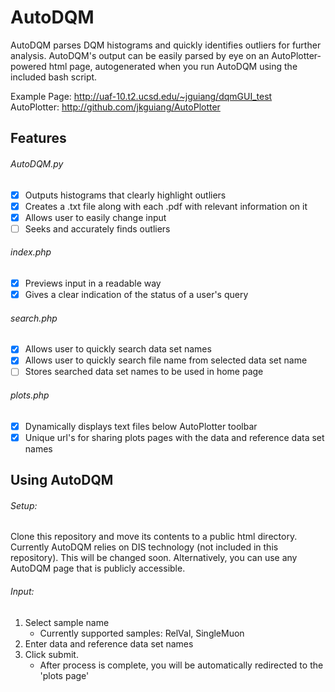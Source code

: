 # AutoDQM
AutoDQM parses DQM histograms and quickly identifies outliers for further analysis. AutoDQM's output can be easily parsed by eye on an AutoPlotter-powered html page, autogenerated when you run AutoDQM using the included bash script.

Example Page: http://uaf-10.t2.ucsd.edu/~jguiang/dqmGUI_test  
AutoPlotter: http://github.com/jkguiang/AutoPlotter

## Features

###### AutoDQM.py
- [x] Outputs histograms that clearly highlight outliers
- [x] Creates a .txt file along with each .pdf with relevant information on it
- [x] Allows user to easily change input
- [ ] Seeks and accurately finds outliers

###### index.php
- [x] Previews input in a readable way
- [x] Gives a clear indication of the status of a user's query 

###### search.php
- [x] Allows user to quickly search data set names
- [x] Allows user to quickly search file name from selected data set name
- [ ] Stores searched data set names to be used in home page

###### plots.php
- [x] Dynamically displays text files below AutoPlotter toolbar
- [x] Unique url's for sharing plots pages with the data and reference data set names

## Using AutoDQM

###### Setup:
Clone this repository and move its contents to a public html directory. Currently AutoDQM relies on DIS technology (not included in this repository). This will be changed soon. Alternatively, you can use any AutoDQM page that is publicly accessible.

###### Input:
1. Select sample name
    - Currently supported samples: RelVal, SingleMuon
2. Enter data and reference data set names
3. Click submit.
    - After process is complete, you will be automatically redirected to the 'plots page'

